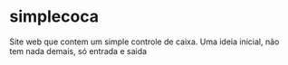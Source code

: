 ﻿# simplecoca
Site web que contem um simple controle de caixa. Uma ideia inicial, não tem nada demais, só entrada e saida
